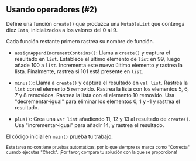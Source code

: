 ## Usando operadores (#2)

Define una función `create()` que produzca una `MutableList` que contenga diez
`Int`s, inicializados a los valores del 0 al 9.

Cada función restante primero rastrea su nombre de función.

- `assignAppendIncrementContains()`: Llama a `create()` y captura el resultado en
  `list`. Establece el último elemento de `list` en 99, luego añade 100 a `list`.
  Incrementa este nuevo último elemento y rastrea la lista. Finalmente, rastrea
  si 101 está presente en `list`.

- `minus()`: Llama a `create()` y captura el resultado en `val list`. Rastrea la
  `list` con el elemento 5 removido. Rastrea la lista con los elementos 5, 6, 7
  y 8 removidos. Rastrea la lista con el elemento 10 removido. Usa "decrementar-igual" para eliminar los elementos 0, 1 y -1 y rastrea el resultado.

- `plus()`: Crea una `var list` añadiendo 11, 12 y 13 al resultado de
  `create()`. Usa "incrementar-igual" para añadir 14, y rastrea el resultado.

El código inicial en `main()` prueba tu trabajo.

<sub> Esta tarea no contiene pruebas automáticas,
por lo que siempre se marca como "Correcta" cuando ejecutas "Check".
¡Por favor, compara tu solución con la que se proporciona! </sub>